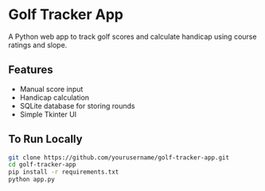 # Golf Tracker App

A Python web app to track golf scores and calculate handicap using course ratings and slope.

## Features
- Manual score input
- Handicap calculation
- SQLite database for storing rounds
- Simple Tkinter UI

## To Run Locally

```bash
git clone https://github.com/yourusername/golf-tracker-app.git
cd golf-tracker-app
pip install -r requirements.txt
python app.py
